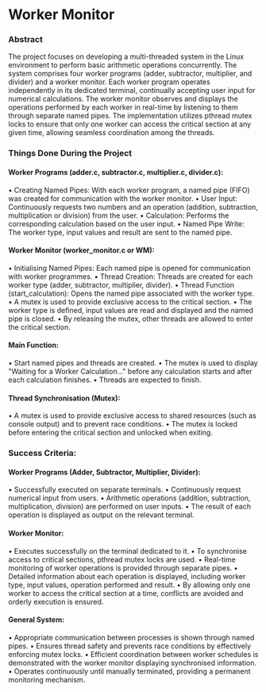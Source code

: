 # Worker Monitor
### Abstract
The project focuses on developing a multi-threaded system in the Linux environment to perform basic arithmetic operations concurrently. The system comprises four worker programs (adder, subtractor, multiplier, and divider) and a worker monitor. Each worker program operates independently in its dedicated terminal, continually accepting user input for numerical calculations. 
The worker monitor observes and displays the operations performed by each worker in real-time by listening to them through separate named pipes. The implementation utilizes pthread mutex locks to ensure that only one worker can access the critical section at any given time, allowing seamless coordination among the threads.

### Things Done During the Project

#### Worker Programs (adder.c, subtractor.c, multiplier.c, divider.c):
• Creating Named Pipes: With each worker program, a named pipe (FIFO) was created for communication with the worker monitor.
• User Input: Continuously requests two numbers and an operation (addition, subtraction, multiplication or division) from the user.
• Calculation: Performs the corresponding calculation based on the user input.
• Named Pipe Write: The worker type, input values and result are sent to the named pipe.

#### Worker Monitor (worker_monitor.c or WM):
• Initialising Named Pipes: Each named pipe is opened for communication with worker programmes.
• Thread Creation: Threads are created for each worker type (adder, subtractor, multiplier, divider).
• Thread Function (start_calculation): Opens the named pipe associated with the worker type.
• A mutex is used to provide exclusive access to the critical section.
• The worker type is defined, input values are read and displayed and the named pipe is closed.
• By releasing the mutex, other threads are allowed to enter the critical section.

#### Main Function:
• Start named pipes and threads are created.
• The mutex is used to display "Waiting for a Worker Calculation..." before any calculation starts and after each calculation finishes.
• Threads are expected to finish.

#### Thread Synchronisation (Mutex):
• A mutex is used to provide exclusive access to shared resources (such as console output) and to prevent race conditions.
• The mutex is locked before entering the critical section and unlocked when exiting.

### Success Criteria:

#### Worker Programs (Adder, Subtractor, Multiplier, Divider):
• Successfully executed on separate terminals.
• Continuously request numerical input from users.
• Arithmetic operations (addition, subtraction, multiplication, division) are performed on user inputs.
• The result of each operation is displayed as output on the relevant terminal.

#### Worker Monitor:
• Executes successfully on the terminal dedicated to it.
• To synchronise access to critical sections, pthread mutex locks are used.
• Real-time monitoring of worker operations is provided through separate pipes.
• Detailed information about each operation is displayed, including worker type, input values, operation performed and result.
• By allowing only one worker to access the critical section at a time, conflicts are avoided and orderly execution is ensured.

#### General System:
• Appropriate communication between processes is shown through named pipes.
• Ensures thread safety and prevents race conditions by effectively enforcing mutex locks.
• Efficient coordination between worker schedules is demonstrated with the worker monitor displaying synchronised information.
• Operates continuously until manually terminated, providing a permanent monitoring mechanism.


